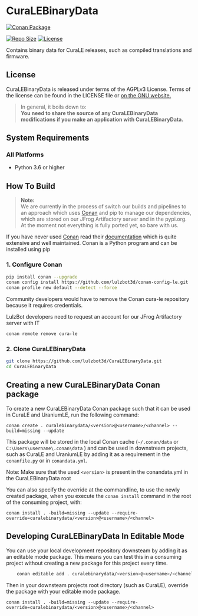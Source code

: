 # CuraLEBinaryData

[![Conan Package](https://img.shields.io/github/actions/workflow/status/lulzbot3d/CuraLEBinaryData/conan-package.yml?style=for-the-badge&color=4c6987&logo=Conan&label=Conan%20Package)](https://github.com/lulzbot3d/CuraLEBinaryData/actions/workflows/conan-package.yml)

[![Repo Size](https://img.shields.io/github/repo-size/lulzbot3d/CuraLEBinaryData?style=for-the-badge&logoColor=white&color=446a30&logo=GoogleAnalytics)](https://github.com/lulzbot3d/CuraLEBinaryData)
[![License](https://img.shields.io/badge/License-AGPLv3-336887.svg?style=for-the-badge&logo=GNU)](LICENSE)

Contains binary data for CuraLE releases, such as compiled translations and firmware.

## License

CuraLEBinaryData is released under terms of the AGPLv3 License. Terms of the license can be found in the LICENSE file or [on the GNU website.](http://www.gnu.org/licenses/agpl.html)

> In general, it boils down to:  
> **You need to share the source of any CuraLEBinaryData modifications if you make an application with CuraLEBinaryData.**

## System Requirements

### All Platforms

- Python 3.6 or higher

## How To Build

> **Note:**  
> We are currently in the process of switch our builds and pipelines to an approach which uses [Conan](https://conan.io/) and pip to manage our dependencies, which are stored on our JFrog Artifactory server and in the pypi.org. At the moment not everything is fully ported yet, so bare with us.

If you have never used [Conan](https://conan.io/) read their [documentation](https://docs.conan.io/en/latest/index.html)
which is quite extensive and well maintained. Conan is a Python program and can be installed using pip

### 1. Configure Conan

```bash
pip install conan --upgrade
conan config install https://github.com/lulzbot3d/conan-config-le.git
conan profile new default --detect --force
```

Community developers would have to remove the Conan cura-le repository because it requires credentials.

LulzBot developers need to request an account for our JFrog Artifactory server with IT

```bash
conan remote remove cura-le
```

### 2. Clone CuraLEBinaryData

```bash
git clone https://github.com/lulzbot3d/CuraLEBinaryData.git
cd CuraLEBinaryData
```

## Creating a new CuraLEBinaryData Conan package

To create a new CuraLEBinaryData Conan package such that it can be used in CuraLE and UraniumLE, run the following command:

```shell
conan create . curalebinarydata/<version>@<username>/<channel> --build=missing --update
```

This package will be stored in the local Conan cache (`~/.conan/data` or `C:\Users\username\.conan\data` ) and can be used in downstream
projects, such as CuraLE and UraniumLE by adding it as a requirement in the `conanfile.py` or in `conandata.yml`.

Note: Make sure that the used `<version>` is present in the conandata.yml in the CuraLEBinaryData root

You can also specify the override at the commandline, to use the newly created package, when you execute the `conan install`
command in the root of the consuming project, with:

```shell
conan install . -build=missing --update --require-override=curalebinarydata/<version>@<username>/<channel>
```

## Developing CuraLEBinaryData In Editable Mode

You can use your local development repository downsteam by adding it as an editable mode package.
This means you can test this in a consuming project without creating a new package for this project every time.

```bash
    conan editable add . curalebinarydata/<version>@<username>/<channel>
```

Then in your downsteam projects root directory (such as CuraLE), override the package with your editable mode package.

```shell
conan install . -build=missing --update --require-override=curalebinarydata/<version>@<username>/<channel>
```
